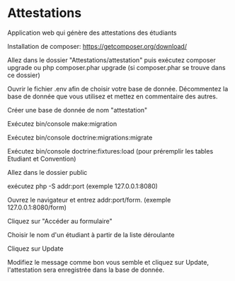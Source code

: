 # Attestations
Application web qui génère des attestations des étudiants

Installation de composer:
https://getcomposer.org/download/

Allez dans le dossier "Attestations/attestation" puis exécutez composer upgrade ou php composer.phar upgrade (si composer.phar se trouve dans ce dossier)

Ouvrir le fichier .env afin de choisir votre base de donnée. Décommentez la base de donnée que vous utilisez et mettez en commentaire des autres.

Créer une base de donnée de nom "attestation"

Exécutez bin/console make:migration

Exécutez bin/console doctrine:migrations:migrate

Exécutez bin/console doctrine:fixtures:load (pour préremplir les tables Etudiant et Convention)

Allez dans le dossier public

exécutez php -S addr:port (exemple 127.0.0.1:8080)

Ouvrez le navigateur et entrez addr:port/form. (exemple 127.0.0.1:8080/form)

Cliquez sur "Accéder au formulaire"

Choisir le nom d'un étudiant à partir de la liste déroulante

Cliquez sur Update

Modifiez le message comme bon vous semble et cliquez sur Update, l'attestation sera enregistrée dans la base de donnée.






